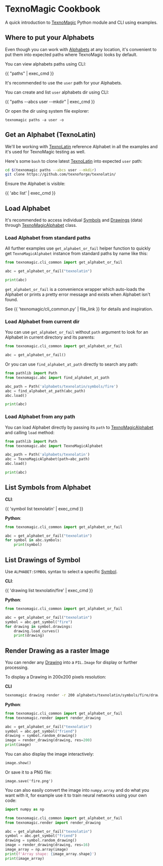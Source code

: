 # TexnoMagic Cookbook

A quick introduction to [TexnoMagic](index.md) Python module and CLI using examples.


## Where to put your Alphabets

Even though you can work with [Alphabets](abc.md) at any location, it's convenient to put them into expected paths where TexnoMagic looks by default.

You can view alphabets paths using CLI:

{{ "paths" | exec_cmd }}

It's recommended to use the `user` path for your Alphabets.

You can create and list `user` alphabets dir using CLI:

{{ "paths --abcs user --mkdir" | exec_cmd }}

Or open the dir using system file explorer:

```
texnomagic paths -a user -o
```

## Get an Alphabet (TexnoLatin)

We'll be working with [TexnoLatin] reference Alphabet in all the examples and
it's used for TexnoMagic testing as well.

Here's some `bash` to clone latest [TexnoLatin] into expected `user` path:

```bash
cd $(texnomagic paths --abcs user --mkdir)
git clone https://github.com/texnoforge/texnolatin/
```

Ensure the Alphabet is visible:

{{ 'abc list' | exec_cmd }}


## Load Alphabet

It's recommended to access individual [Symbols](symbol.md) and
[Drawings](drawing.md) (data) through [TexnoMagicAlphabet](abc.md) class.


### Load Alphabet from standard paths

All further examples use `get_alphabet_or_fail` helper function to quickly get
`TexnoMagicAlphabet` instance from standard paths by name like this:

```python exec="true" source="material-block" result="ansi"
from texnomagic.cli_common import get_alphabet_or_fail

abc = get_alphabet_or_fail("texnolatin")

print(abc)
```

`get_alphabet_or_fail` is a convenience wrapper which auto-loads the Alphabet or
prints a pretty error message and exists when Alphabet isn't found.

See {{ 'texnomagic/cli_common.py' | file_link }} for details and inspiration.


### Load Alphabet from current dir

You can use `get_alphabet_or_fail` without `path` argument to look for an
Alphabet in current directory and its parents:

```python
from texnomagic.cli_common import get_alphabet_or_fail

abc = get_alphabet_or_fail()
```

Or you can use `find_alphabet_at_path` directly to search any path:

```python exec="true" source="material-block" result="ansi"
from pathlib import Path
from texnomagic.abc import find_alphabet_at_path

abc_path = Path('alphabets/texnolatin/symbols/fire')
abc = find_alphabet_at_path(abc_path)
abc.load()

print(abc)
```


### Load Alphabet from any path

You can load Alphabet directly by passing its `path` to [TexnoMagicAlphabet](abc.md) and calling `load` method:

```python exec="true" source="material-block" result="ansi"
from pathlib import Path
from texnomagic.abc import TexnoMagicAlphabet

abc_path = Path('alphabets/texnolatin')
abc = TexnoMagicAlphabet(path=abc_path)
abc.load()

print(abc)
```


## List Symbols from Alphabet

**CLI**:

{{ 'symbol list texnolatin' | exec_cmd }}

**Python**:

```python exec="true" source="material-block" result="ansi"
from texnomagic.cli_common import get_alphabet_or_fail

abc = get_alphabet_or_fail("texnolatin")
for symbol in abc.symbols:
	print(symbol)
```

## List Drawings of Symbol

Use `ALPHABET:SYMBOL` syntax to select a specific [Symbol](symbol.md).

**CLI**:

{{ 'drawing list texnolatin/fire' | exec_cmd }}

**Python**:

```python exec="true" source="material-block" result="ansi"
from texnomagic.cli_common import get_alphabet_or_fail

abc = get_alphabet_or_fail("texnolatin")
symbol = abc.get_symbol("fire")
for drawing in symbol.drawings:
	drawing.load_curves()
	print(drawing)
```

## Render Drawing as a raster Image

You can render any [Drawing](drawing.md) into a `PIL.Image` for display or
further processing.

To display a Drawing in 200x200 pixels resolution:

**CLI**

```bash
texnomagic drawing render -r 200 alphabets/texnolatin/symbols/fire/drawings/fire_1709229865605.csv
```

**Python**:

```python exec="true" source="material-block" result="ansi"
from texnomagic.cli_common import get_alphabet_or_fail
from texnomagic.render import render_drawing

abc = get_alphabet_or_fail("texnolatin")
symbol = abc.get_symbol("friend")
drawing = symbol.random_drawing()
image = render_drawing(drawing, res=200)
print(image)
```

You can also display the image interactively:

```python
image.show()
```

Or save it to a PNG file:

```
image.save('fire.png')
```

You can also easily convert the image into `numpy.array` and do what you want
with it, for example use it to train neural networks using your own code:

```python exec="true" source="material-block" result="ansi"
import numpy as np

from texnomagic.cli_common import get_alphabet_or_fail
from texnomagic.render import render_drawing

abc = get_alphabet_or_fail("texnolatin")
symbol = abc.get_symbol("friend")
drawing = symbol.random_drawing()
image = render_drawing(drawing, res=16)
image_array = np.array(image)
print(f'Array shape: {image_array.shape}')
print(image_array)
```


[TexnoLatin]: https://github.com/texnoforge/texnolatin/
